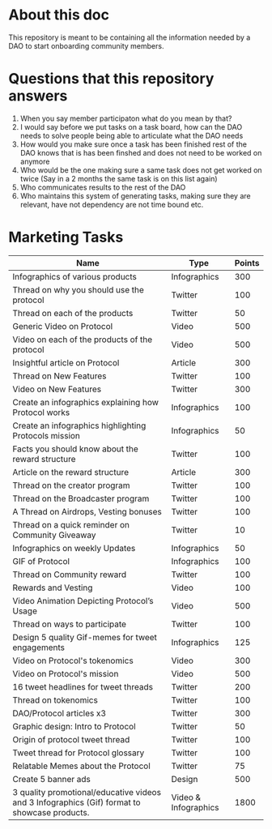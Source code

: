 # About this doc
This repository is meant to be containing all the information needed by a DAO to start onboarding community members.  

# Questions that this repository answers
1) When you say member participaton what do you mean by that? 
2) I would say before we put tasks on a task board, how can the DAO needs to solve people being able to articulate what the DAO needs
3) How would you make sure once a task has been finished rest of the DAO knows that is has been finshed and does not need to be worked on anymore 
4) Who would be the one making sure a same task does not get worked on twice (Say in a 2 months the same task is on this list again)
5) Who communicates results to the rest of the DAO
6) Who maintains this system of generating tasks, making sure they are relevant, have not dependency are not time bound etc.

# Marketing Tasks
| Name                                                                                         | Type                 | Points |
|----------------------------------------------------------------------------------------------|----------------------|--------|
| Infographics of various products                                                             | Infographics         | 300    |
| Thread on why you should use the protocol                                                    | Twitter              | 100    |
| Thread on each of the products                                                               | Twitter              | 50     |
| Generic Video on Protocol                                                                    | Video                | 500    |
| Video on each of the products of the protocol                                                | Video                | 500    |
| Insightful article on Protocol                                                               | Article              | 300    |
| Thread on New Features                                                                       | Twitter              | 100    |
| Video on New Features                                                                        | Twitter              | 300    |
| Create an infographics explaining how Protocol works                                         | Infographics         | 100    |
| Create an infographics highlighting Protocols mission                                        | Infographics         | 50     |
| Facts you should know about the reward structure                                             | Twitter              | 100    |
| Article on the reward structure                                                              | Article              | 300    |
| Thread on the creator program                                                                | Twitter              | 100    |
| Thread on the Broadcaster program                                                            | Twitter              | 100    |
| A Thread on Airdrops, Vesting bonuses                                                        | Twitter              | 100    |
| Thread on a quick reminder on Community Giveaway                                             | Twitter              | 10     |
| Infographics on weekly Updates                                                               | Infographics         | 50     |
| GIF of Protocol                                                                              | Infographics         | 100    |
| Thread on Community reward                                                                   | Twitter              | 100    |
| Rewards and Vesting                                                                          | Video                | 100    |
| Video Animation Depicting Protocol’s Usage                                                   | Video                | 500    |
| Thread on ways to participate                                                                | Twitter              | 100    |
| Design 5 quality Gif-memes for tweet engagements                                             | Infographics         | 125    |
| Video on Protocol's tokenomics                                                               | Video                | 300    |
| Video on Protocol's mission                                                                  | Video                | 500    |
| 16 tweet headlines for tweet threads                                                         | Twitter              | 200    |
| Thread on tokenomics                                                                         | Twitter              | 100    |
| DAO/Protocol articles x3                                                                     | Twitter              | 300    |
| Graphic design: Intro to Protocol                                                            | Twitter              | 50     |
| Origin of protocol tweet thread                                                              | Twitter              | 100    |
| Tweet thread for Protocol glossary                                                           | Twitter              | 100    |
| Relatable Memes about the Protocol                                                           | Twitter              | 75     |
| Create 5 banner ads                                                                          | Design               | 500    |
| 3 quality promotional/educative videos and 3 Infographics (Gif) format to showcase products. | Video & Infographics | 1800   |
